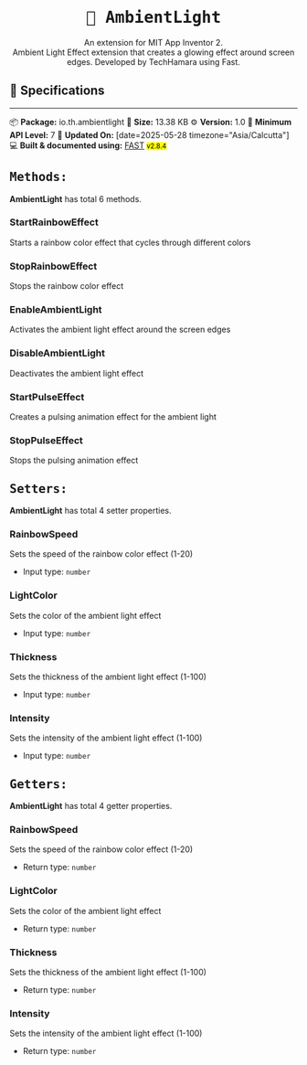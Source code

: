 <div align="center">
<h1><kbd>🧩 AmbientLight</kbd></h1>
An extension for MIT App Inventor 2.<br>
Ambient Light Effect extension that creates a glowing effect around screen edges. Developed by TechHamara using Fast.
</div>

## 📝 Specifications
* **
📦 **Package:** io.th.ambientlight
💾 **Size:** 13.38 KB
⚙️ **Version:** 1.0
📱 **Minimum API Level:** 7
📅 **Updated On:** [date=2025-05-28 timezone="Asia/Calcutta"]
💻 **Built & documented using:** [FAST](https://community.appinventor.mit.edu/t/fast-an-efficient-way-to-build-extensions/129103?u=jewel) <small><mark>v2.8.4</mark></small>

## <kbd>Methods:</kbd>
**AmbientLight** has total 6 methods.

### StartRainbowEffect
Starts a rainbow color effect that cycles through different colors

### StopRainbowEffect
Stops the rainbow color effect

### EnableAmbientLight
Activates the ambient light effect around the screen edges

### DisableAmbientLight
Deactivates the ambient light effect

### StartPulseEffect
Creates a pulsing animation effect for the ambient light

### StopPulseEffect
Stops the pulsing animation effect

## <kbd>Setters:</kbd>
**AmbientLight** has total 4 setter properties.

### RainbowSpeed
Sets the speed of the rainbow color effect (1-20)

* Input type: `number`

### LightColor
Sets the color of the ambient light effect

* Input type: `number`

### Thickness
Sets the thickness of the ambient light effect (1-100)

* Input type: `number`

### Intensity
Sets the intensity of the ambient light effect (1-100)

* Input type: `number`

## <kbd>Getters:</kbd>
**AmbientLight** has total 4 getter properties.

### RainbowSpeed
Sets the speed of the rainbow color effect (1-20)

* Return type: `number`

### LightColor
Sets the color of the ambient light effect

* Return type: `number`

### Thickness
Sets the thickness of the ambient light effect (1-100)

* Return type: `number`

### Intensity
Sets the intensity of the ambient light effect (1-100)

* Return type: `number`

